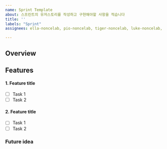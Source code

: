 ```yaml
---
name: Sprint Template
about: 스프린트의 유저스토리를 작성하고 구현해야할 사항을 적습니다
title: ''
labels: "Sprint"
assignees: ella-noncelab, pio-noncelab, tiger-noncelab, luke-noncelab, doey-noncelab

---
```


## Overview
<!-- 스프린트 유저스토리를 적어주세요 -->


## Features
<!-- 기능을 적어주세요 -->
#### 1. Feature title
- [ ] Task 1
- [ ] Task 2

#### 2. Feature title
- [ ] Task 1
- [ ] Task 2

### Future idea
<!-- 앞으로의 개선 사항과 아이디어를 적어주세요 -->
